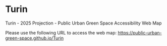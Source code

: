 # Turin
Turin - 2025 Projection - Public Urban Green Space Accessibility Web Map

Please use the following URL to access the web map:
https://public-urban-green-space.github.io/Turin
